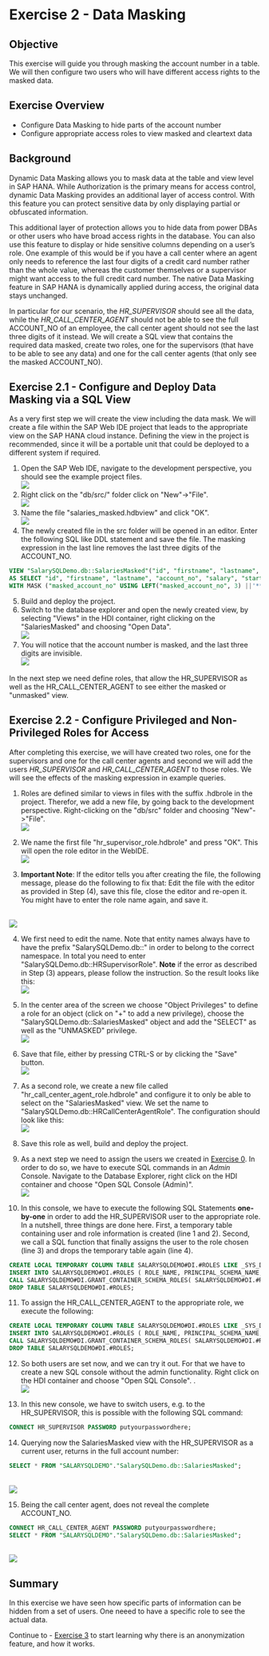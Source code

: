 # Exercise 2 - Data Masking

## Objective

This exercise will guide you through masking the account number in a table. We will then configure two users who will have different access rights to the masked data.

## Exercise Overview

- Configure Data Masking to hide parts of the account number
- Configure appropriate access roles to view masked and cleartext data

## Background

Dynamic Data Masking allows you to mask data at the table and view level in SAP HANA. While Authorization is the primary means for access control, dynamic Data Masking provides an additional layer of access control. With this feature you can protect sensitive data by only displaying partial or obfuscated information.

This additional layer of protection allows you to hide data from power DBAs or other users who have broad access rights in the database. You can also use this feature to display or hide sensitive columns depending on a user’s role. One example of this would be if you have a call center where an agent only needs to reference the last four digits of a credit card number rather than the whole value, whereas the customer themselves or a supervisor might want access to the full credit card number. The native Data Masking feature in SAP HANA is dynamically applied during access, the original data stays unchanged.

In particular for our scenario, the *HR_SUPERVISOR* should see all the data, while the *HR_CALL_CENTER_AGENT* should not be able to see the full ACCOUNT_NO of an employee, the call center agent should not see the last three digits of it instead. We will create a SQL view that contains the required data masked, create two roles, one for the supervisors (that have to be able to see any data) and one for the call center agents (that only see the masked ACCOUNT_NO).

## Exercise 2.1 - Configure and Deploy Data Masking via a SQL View

As a very first step we will create the view including the data mask. We will create a file within the SAP Web IDE project that leads to the appropriate view on the SAP HANA cloud instance. Defining the view in the project is recommended, since it will be a portable unit that could be deployed to a different system if required.

1. Open the SAP Web IDE, navigate to the development perspective, you should see the example project files.
<br>![](/exercises/ex2/images/development_perspective.png)
2. Right click on the "db/src/" folder click on "New"->"File".
<br>![](/exercises/ex2/images/new_file.png)
3. Name the file "salaries_masked.hdbview" and click "OK".
<br>![](/exercises/ex2/images/new_salaries_masked_view.png)
4. The newly created file in the src folder will be opened in an editor. Enter the following SQL like DDL statement and save the file. The masking expression in the last line removes the last three digits of the ACCOUNT_NO.
```SQL
VIEW "SalarySQLDemo.db::SalariesMasked"("id", "firstname", "lastname", "masked_account_no", "salary", "start_year", "gender", "region", "zipcode", "T-Level", "education") 
AS SELECT "id",	"firstname", "lastname", "account_no", "salary", "start_year", "gender", "region", "zipcode", "T-Level", "education"  FROM "SalarySQLDemo.db::Salaries"
WITH MASK ("masked_account_no" USING LEFT("masked_account_no", 3) ||'***');
```
5. Build and deploy the project.
6. Switch to the database explorer and open the newly created view, by selecting "Views" in the HDI container, right clicking on the "SalariesMasked" and choosing "Open Data".
<br>![](/exercises/ex2/images/open_view.png)
7. You will notice that the account number is masked, and the last three digits are invisible.
<br>![](/exercises/ex2/images/masked_view_data.png)

In the next step we need define roles, that allow the HR_SUPERVISOR as well as the HR_CALL_CENTER_AGENT to see either the masked or "unmasked" view.

## Exercise 2.2 - Configure Privileged and Non-Privileged Roles for Access

After completing this exercise, we will have created two roles, one for the supervisors and one for the call center agents and second we will add the users *HR_SUPERVISOR* and *HR_CALL_CENTER_AGENT* to those roles. We will see the effects of the masking expression in example queries.

1. Roles are defined similar to views in files with the suffix .hdbrole in the project. Therefor, we add a new file, by going back to the development perspective. Right-clicking on the "db/src" folder and choosing "New"->"File".
<br>![](/exercises/ex2/images/new_file_role.png)

2. We name the first file "hr_supervisor_role.hdbrole" and press "OK". This will open the role editor in the WebIDE.
<br>![](/exercises/ex2/images/new_file_role_name.png)

3. **Important Note**: If the editor tells you after creating the file, the following message, please do the following to fix that: Edit the file with the editor as provided in Step (4), save this file, close the editor and re-open it. You might have to enter the role name again, and save it.

<br>![](/exercises/ex2/images/error_role_file.png)

4. We first need to edit the name. Note that entity names always have to have the prefix "SalarySQLDemo.db::" in order to belong to the correct namespace. In total you need to enter "SalarySQLDemo.db::HRSupervisorRole". **Note** if the error as described in Step (3) appears, please follow the instruction. So the result looks like this:
<br>![](/exercises/ex2/images/hr_supervisor_role_name.png)

5. In the center area of the screen we choose "Object Privileges" to define a role for an object (click on "+" to add a new privilege), choose the "SalarySQLDemo.db::SalariesMasked" object and add the "SELECT" as well as the "UNMASKED" privilege. 
<br>![](/exercises/ex2/images/design_role_hr_supervisor.png)

6. Save that file, either by pressing CTRL-S or by clicking the "Save" button.
<br>![](/exercises/ex2/images/save_button.png)

7. As a second role, we create a new file called "hr_call_center_agent_role.hdbrole" and configure it to only be able to select on the "SalariesMasked" view. We set the name to "SalarySQLDemo.db::HRCallCenterAgentRole". The configuration should look like this:
<br>![](/exercises/ex2/images/call_center_agent_role.png)

8. Save this role as well, build and deploy the project.

9. As a next step we need to assign the users we created in [Exercise 0](/exercises/ex0). In order to do so, we have to execute SQL commands in an *Admin* Console. Navigate to the Database Explorer, right click on the HDI container and choose "Open SQL Console (Admin)".
<br>![](/exercises/ex2/images/open_admin_sql_console.png)

10. In this console, we have to execute the following SQL Statements **one-by-one** in order to add the HR_SUPERVISOR user to the appropriate role. In a nutshell, three things are done here. First, a temporary table containing user and role information is created (line 1 and 2). Second, we call a SQL function that finally assigns the user to the role chosen (line 3) and drops the temporary table again (line 4).

```sql
CREATE LOCAL TEMPORARY COLUMN TABLE SALARYSQLDEMO#DI.#ROLES LIKE _SYS_DI.TT_SCHEMA_ROLES;
INSERT INTO SALARYSQLDEMO#DI.#ROLES ( ROLE_NAME, PRINCIPAL_SCHEMA_NAME, PRINCIPAL_NAME ) VALUES ( 'SalarySQLDemo.db::HRSupervisorRole', '','HR_SUPERVISOR' );
CALL SALARYSQLDEMO#DI.GRANT_CONTAINER_SCHEMA_ROLES( SALARYSQLDEMO#DI.#ROLES, _SYS_DI.T_NO_PARAMETERS, ?, ?, ?);
DROP TABLE SALARYSQLDEMO#DI.#ROLES;
```

11. To assign the HR_CALL_CENTER_AGENT to the appropriate role, we execute the following:

```sql
CREATE LOCAL TEMPORARY COLUMN TABLE SALARYSQLDEMO#DI.#ROLES LIKE _SYS_DI.TT_SCHEMA_ROLES;
INSERT INTO SALARYSQLDEMO#DI.#ROLES ( ROLE_NAME, PRINCIPAL_SCHEMA_NAME, PRINCIPAL_NAME ) VALUES ( 'SalarySQLDemo.db::HRCallCenterAgentRole', '','HR_CALL_CENTER_AGENT' );
CALL SALARYSQLDEMO#DI.GRANT_CONTAINER_SCHEMA_ROLES( SALARYSQLDEMO#DI.#ROLES, _SYS_DI.T_NO_PARAMETERS, ?, ?, ?);
DROP TABLE SALARYSQLDEMO#DI.#ROLES;
```

12. So both users are set now, and we can try it out. For that we have to create a new SQL console without the admin functionality. Right click on the HDI container and choose "Open SQL Console". .
<br>![](/exercises/ex2/images/open_sql_console.png)

13. In this new console, we have to switch users, e.g. to the HR_SUPERVISOR, this is possible with the following SQL command:

```sql
CONNECT HR_SUPERVISOR PASSWORD putyourpasswordhere;
```
14. Querying now the SalariesMasked view with the HR_SUPERVISOR as a current user, returns in the full account number:
```sql
SELECT * FROM "SALARYSQLDEMO"."SalarySQLDemo.db::SalariesMasked";
```
<br>![](/exercises/ex2/images/salaries_unmasked.png)

15. Being the call center agent, does not reveal the complete ACCOUNT_NO.
```sql
CONNECT HR_CALL_CENTER_AGENT PASSWORD putyourpasswordhere;
SELECT * FROM "SALARYSQLDEMO"."SalarySQLDemo.db::SalariesMasked";
```
<br>![](/exercises/ex2/images/salaries_masked.png)

## Summary

In this exercise we have seen how specific parts of information can be hidden from a set of users. One neeed to have a specific role to see the actual data.

Continue to - [Exercise 3](../ex3/README.md) to start learning why there is an anonymization feature, and how it works.
